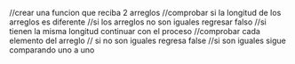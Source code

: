 //crear una funcion que reciba 2 arreglos
//comprobar si la longitud de los arreglos es diferente
//si los arreglos no son iguales regresar falso
//si tienen la misma longitud continuar con el proceso
//comprobar cada elemento del arreglo
// si no son iguales regresa false
//si son iguales sigue comparando uno a uno
